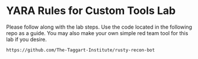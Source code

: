 # YARA Rules for Custom Tools Lab
Please follow along with the lab steps. Use the code located in the following repo as a guide. You may also make your own simple red team tool for this lab if you desire.

```
https://github.com/The-Taggart-Institute/rusty-recon-bot
```
